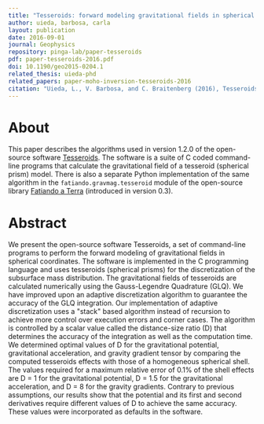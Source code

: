 ```yaml
---
title: "Tesseroids: forward modeling gravitational fields in spherical coordinates"
author: uieda, barbosa, carla
layout: publication
date: 2016-09-01
journal: Geophysics
repository: pinga-lab/paper-tesseroids
pdf: paper-tesseroids-2016.pdf
doi: 10.1190/geo2015-0204.1
related_thesis: uieda-phd
related_papers: paper-moho-inversion-tesseroids-2016
citation: "Uieda, L., V. Barbosa, and C. Braitenberg (2016), Tesseroids: Forward-modeling gravitational fields in spherical coordinates, GEOPHYSICS, F41–F48, doi:10.1190/geo2015-0204.1."
---
```


# About

This paper describes the algorithms used in version 1.2.0 of the open-source
software [Tesseroids](http://tesseroids.leouieda.com).
The software is a suite of C coded command-line programs that calculate the
gravitational field of a tesseroid (spherical prism) model.
There is also a separate Python implementation of the same algorithm in the
`fatiando.gravmag.tesseroid` module of the open-source library
[Fatiando a Terra](http://www.fatiando.org) (introduced in version 0.3).


# Abstract

We present the open-source software Tesseroids, a set of command-line programs
to perform the forward modeling of gravitational fields in spherical
coordinates.  The software is implemented in the C programming language and
uses tesseroids (spherical prisms) for the discretization of the subsurface
mass distribution.  The gravitational fields of tesseroids are calculated
numerically using the Gauss-Legendre Quadrature (GLQ).  We have improved upon
an adaptive discretization algorithm to guarantee the accuracy of the GLQ
integration.  Our implementation of adaptive discretization uses a "stack"
based algorithm instead of recursion to achieve more control over execution
errors and corner cases.  The algorithm is controlled by a scalar value called
the distance-size ratio (D) that determines the accuracy of the integration as
well as the computation time.  We determined optimal values of D for the
gravitational potential, gravitational acceleration, and gravity gradient
tensor by comparing the computed tesseroids effects with those of a homogeneous
spherical shell.  The values required for a maximum relative error of 0.1% of
the shell effects are D = 1 for the gravitational potential, D = 1.5 for the
gravitational acceleration, and D = 8 for the gravity gradients.  Contrary to
previous assumptions, our results show that the potential and its first and
second derivatives require different values of D to achieve the same accuracy.
These values were incorporated as defaults in the software.
